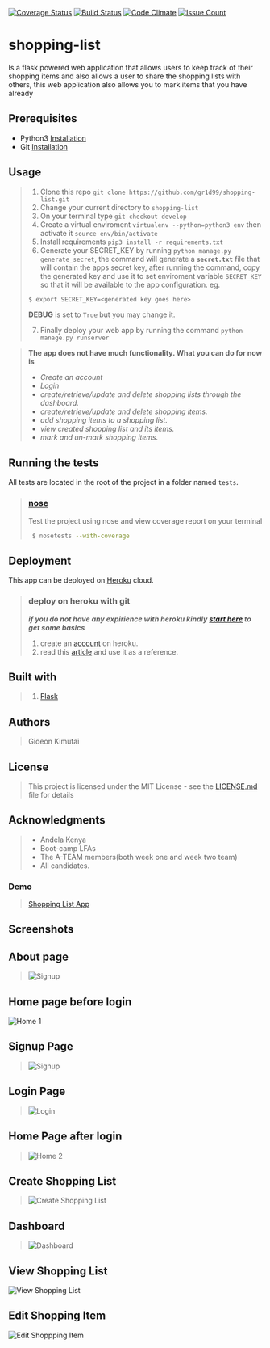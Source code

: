 [![Coverage Status](https://coveralls.io/repos/github/gr1d99/shopping-list/badge.svg?branch=develop)](https://coveralls.io/github/gr1d99/shopping-list?branch=develop) [![Build Status](https://travis-ci.org/gr1d99/shopping-list.svg?branch=challenge-2)](https://travis-ci.org/gr1d99/shopping-list) [![Code Climate](https://codeclimate.com/github/gr1d99/shopping-list/badges/gpa.svg)](https://codeclimate.com/github/gr1d99/shopping-list) [![Issue Count](https://codeclimate.com/github/gr1d99/shopping-list/badges/issue_count.svg)](https://codeclimate.com/github/gr1d99/shopping-list)

# shopping-list

Is a flask powered web application that allows users to keep track of their shopping items and also allows a user to 
share the shopping lists with others, this web application also allows you to mark items that you have already 

## Prerequisites

- Python3 [Installation](https://www.python.org/downloads/)
- Git [Installation](https://git-scm.com/downloads)

## Usage
> 1. Clone this repo `git clone https://github.com/gr1d99/shopping-list.git`
> 2. Change your current directory to `shopping-list`
> 3. On your terminal type `git checkout develop`
> 4. Create a virtual enviroment `virtualenv --python=python3 env` then activate it `source env/bin/activate`
> 5. Install requirements `pip3 install -r requirements.txt`
> 6. Generate your SECRET_KEY by running `python manage.py generate_secret`, 
> the command will generate a **`secret.txt`** file that will contain the apps secret key,
> after running the command, copy the generated key and use it to
> set enviroment variable `SECRET_KEY` so that it will be available to the app configuration.
> eg.
> ```bash
> $ export SECRET_KEY=<generated key goes here>
> ```
> **DEBUG** is set to `True` but you may change it.
> 
> 7. Finally deploy your web app by running the command `python manage.py runserver` 

> **The app does not have much functionality. What you can do for now is**
> - _Create an account_
> - _Login_
> - _create/retrieve/update and delete shopping lists through the dashboard._
> - _create/retrieve/update and delete shopping items._
> - _add shopping items to a shopping list._
> - _view created shopping list and its items._
> - _mark and un-mark shopping items._



## Running the tests

All tests are located in the root of the project in a folder named `tests`.

> ### [nose](http://nose.readthedocs.io/en/latest/testing.html)
> Test the project using nose and view coverage report on your terminal
> ```bash
>  $ nosetests --with-coverage
> ```

## Deployment
This app can be deployed on [Heroku](https://www.heroku.com/what) cloud.

> ### deploy on heroku with git
> _**if you do not have any expirience with heroku kindly [start here](https://devcenter.heroku.com/articles/getting-started-with-python#introduction) to get some basics**_
> 1. create an [account](https://signup.heroku.com/) on heroku.
> 2. read this [article](https://devcenter.heroku.com/articles/git) and use it as a reference.

## Built with
> 1. [Flask](http://flask.pocoo.org/)

## Authors
> Gideon Kimutai

## License
> This project is licensed under the MIT License - see the [LICENSE.md](LICENSE.md) file for details


## Acknowledgments
> - Andela Kenya
> - Boot-camp LFAs
> - The A-TEAM members(both week one and week two team)
> - All candidates.

### Demo
> [Shopping List App](http://gideonshoppingapp.herokuapp.com/)

## Screenshots

## About page
> ![Signup](https://github.com/gr1d99/shopping-list/blob/challenge-1/screenshots/0.png)

## Home page before login
![Home 1](https://github.com/gr1d99/shopping-list/blob/challenge-1/screenshots/1.png)

## Signup Page
>![Signup](https://github.com/gr1d99/shopping-list/blob/challenge-1/screenshots/2.png)

## Login Page
> ![Login](https://github.com/gr1d99/shopping-list/blob/challenge-1/screenshots/3.png)

## Home Page after login
> ![Home 2](https://github.com/gr1d99/shopping-list/blob/challenge-1/screenshots/4.png)

## Create Shopping List 
> ![Create Shopping List](https://github.com/gr1d99/shopping-list/blob/challenge-1/screenshots/5.png)

## Dashboard 
> ![Dashboard](https://github.com/gr1d99/shopping-list/blob/challenge-1/screenshots/6.png)

## View Shopping List
![View Shopping List](https://github.com/gr1d99/shopping-list/blob/challenge-1/screenshots/7.png)

## Edit Shopping Item
![Edit Shoppping Item](https://github.com/gr1d99/shopping-list/blob/challenge-1/screenshots/8.png)


